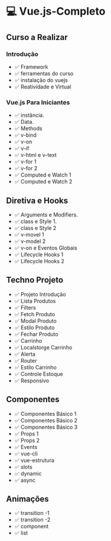 # :computer: Vue.js-Completo #
## Curso a Realizar 

### Introdução
- :white_check_mark: Framework
- :white_check_mark: ferramentas do curso
- :white_check_mark: instalação do vuejs
- :white_check_mark: Reatividade e Virtual


### Vue.js Para Iniciantes
- :white_check_mark: instância.
- :white_check_mark: Data.
- :white_check_mark: Methods
- :white_check_mark: v-bind
- :white_check_mark: v-on
- :white_check_mark: v-if
- :white_check_mark: v-html e v-text
- :white_check_mark: v-for 1
- :white_check_mark: v-for 2
- :white_check_mark: Computed e Watch 1
- :white_check_mark: Computed e Watch 2

## Diretiva e Hooks
- :white_check_mark: Arguments e Modifiers.
- :white_check_mark: class e Style 1.
- :white_check_mark: class e Style 2
- :white_check_mark: v-movel 1
- :white_check_mark: v-model 2
- :white_check_mark: v-on e Eventos Globais
- :white_check_mark: Lifecycle Hooks 1
- :white_check_mark: Lifecycle Hooks 2

## Techno Projeto
- :white_check_mark: Projeto Introdução
- :white_check_mark: Lista Produtos
- :white_check_mark: Filters
- :white_check_mark: Fetch Produto
- :white_check_mark: Modal Produto
- :white_check_mark: Estilo Produto
- :white_check_mark: Fechar Produto
- :white_check_mark: Carrinho
- :white_check_mark: Localstorge Carrinho
- :white_check_mark: Alerta
- :white_check_mark: Router
- :white_check_mark: Estilo Carrinho
- :white_check_mark: Controle Estoque
- :white_check_mark: Responsivo
## Componentes
- :white_check_mark: Componentes Básico 1
- :white_check_mark: Componentes Básico 2
- :white_check_mark: Componentes Básico 3
- :white_check_mark: Props 1
- :white_check_mark: Props 2
- :white_check_mark: Events
- :white_check_mark: vue-cli
- :white_check_mark: vue-estrutura
- :white_check_mark: slots
- :white_check_mark: dynamic
- :white_check_mark: async
## Animações
- :white_check_mark: transition -1
- :white_check_mark: transition -2
- :white_check_mark: component
- :white_check_mark: list




